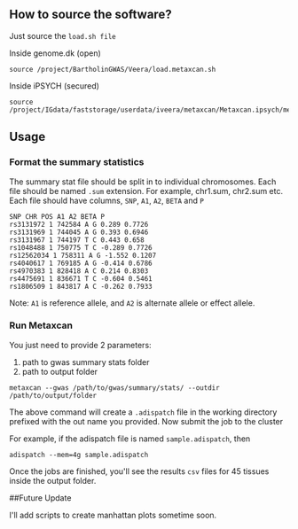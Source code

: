 



## How to source the software?


Just source the `load.sh file`

 Inside genome.dk (open)
```
source /project/BartholinGWAS/Veera/load.metaxcan.sh
```

Inside  iPSYCH (secured)
```
source /project/IGdata/faststorage/userdata/iveera/metaxcan/Metaxcan.ipsych/metaxcan.sh
```

## Usage 

### Format the summary statistics

The summary stat file should be split in to individual chromosomes. Each file should be named `.sum` extension. For example, chr1.sum, chr2.sum etc. Each file should have columns, `SNP`,  `A1`, `A2`, `BETA` and `P`

```
SNP CHR POS A1 A2 BETA P
rs3131972 1 742584 A G 0.289 0.7726
rs3131969 1 744045 A G 0.393 0.6946
rs3131967 1 744197 T C 0.443 0.658
rs1048488 1 750775 T C -0.289 0.7726
rs12562034 1 758311 A G -1.552 0.1207
rs4040617 1 769185 A G -0.414 0.6786
rs4970383 1 828418 A C 0.214 0.8303
rs4475691 1 836671 T C -0.604 0.5461
rs1806509 1 843817 A C -0.262 0.7933
```
Note: `A1` is reference allele, and `A2` is alternate allele or effect allele. 

### Run Metaxcan

You just need to provide 2 parameters: 

1. path to gwas summary stats folder
2. path to output folder

```
metaxcan --gwas /path/to/gwas/summary/stats/ --outdir /path/to/output/folder
```

The above command will create a `.adispatch` file in the working directory prefixed with the out name you provided.  Now submit the job to the cluster

For example, if the adispatch file is named `sample.adispatch`, then
```
adispatch --mem=4g sample.adispatch
```
Once the jobs are finished, you'll see the results `csv` files for 45 tissues inside the output folder.

##Future Update

I'll add scripts to create manhattan plots sometime soon. 
